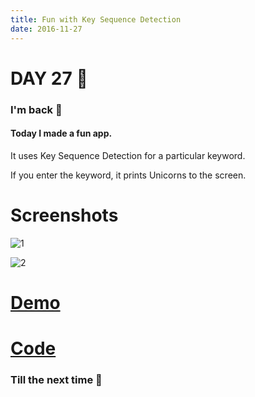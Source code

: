 ```yaml
---
title: Fun with Key Sequence Detection
date: 2016-11-27
---
```


# DAY 27 👾 

### I'm back 💙

#### Today I made a fun app.

It uses Key Sequence Detection for a particular keyword. 

If you enter the keyword, it prints Unicorns to the screen.

# Screenshots

![1](http://imgur.com/L41LnP4.png)

![2](http://imgur.com/vEHkUbe.png)

# [Demo](https://deadcoder0904.github.io/key-sequence-detection-fun/)


# [Code](https://github.com/deadcoder0904/key-sequence-detection-fun/)

### Till the next time 👻 